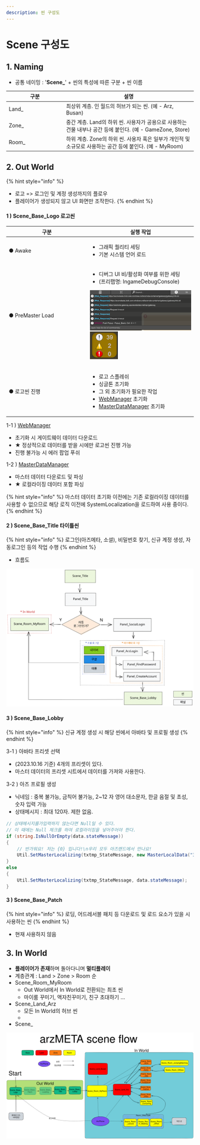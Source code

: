 ```yaml
---
description: 씬 구성도
---
```


# Scene 구성도

## 1. Naming

* 공통 네이밍 : '**Scene\_**' + 씬의 특성에 따른 구분 + 씬 이름

<table><thead><tr><th width="140">구분</th><th>설명</th></tr></thead><tbody><tr><td>Land_</td><td>최상위 계층. 인 월드의 허브가 되는 씬. (예 - Arz, Busan)</td></tr><tr><td>Zone_</td><td>중간 계층. Land의 하위 씬. 사용자가 공용으로 사용하는 건물 내부나 공간 등에 붙인다. (예 - GameZone, Store)</td></tr><tr><td>Room_</td><td>하위 계층. Zone의 하위 씬. 사용자 혹은 일부가 개인적 및 소규모로 사용하는 공간 등에 붙인다. (예 - MyRoom)</td></tr></tbody></table>



## 2. Out World

{% hint style="info" %}
* 로고 => 로그인 및 계정 생성까지의 플로우
* 플레이어가 생성되지 않고 UI 화면만 조작한다.
{% endhint %}

#### 1 ) Scene\_Base\_Logo 로고씬

<table data-full-width="false"><thead><tr><th width="204">구분</th><th>실행 작업</th></tr></thead><tbody><tr><td>● Awake</td><td><ul><li>그래픽 퀄리티 세팅 </li><li>기본 시스템 언어 로드</li></ul></td></tr><tr><td>● PreMaster Load</td><td><ul><li>디버그 UI 비/활성화 여부를 위한 세팅 </li><li>(프리팹명: IngameDebugConsole)</li></ul><p><img src="../../.gitbook/assets/image (41).png" alt=""><img src="../../.gitbook/assets/image (38).png" alt=""></p></td></tr><tr><td>● 로고씬 진행</td><td><ul><li>로고 스플레쉬</li><li>싱글톤 초기화</li><li>그 외 초기화가 필요한 작업</li><li><a href="../manager/webmanager.md">WebManager</a> 초기화</li><li><a href="../manager/masterdatamanager.md">MasterDataManager</a> 초기화</li></ul></td></tr></tbody></table>

1-1 ) [WebManager](../manager/webmanager.md)

* 초기화 시 게이트웨이 데이터 다운로드
* ★ 정상적으로 데이터를 받을 시에만 로고씬 진행 가능
* 진행 불가능 시 에러 팝업 푸쉬

1-2 ) [MasterDataManager](../manager/masterdatamanager.md)

* 마스터 데이터 다운로드 및 파싱
* ★ 로컬라이징 데이터 포함 파싱

{% hint style="info" %}
마스터 데이터 초기화 이전에는 기존 로컬라이징 데이터를 사용할 수 없으므로 해당 로직 이전에 SystemLocalization을 로드하여 사용 중이다.
{% endhint %}

#### 2 ) Scene\_Base\_Title 타이틀씬

{% hint style="info" %}
로그인(아즈메타, 소셜), 비밀번호 찾기, 신규 계정 생성, 자동로그인 등의 작업 수행
{% endhint %}

* 흐름도

<img src="../../.gitbook/assets/file.excalidraw (15).svg" alt="" class="gitbook-drawing">

#### 3 ) Scene\_Base\_Lobby

{% hint style="info" %}
신규 계정 생성 시 해당 씬에서 아바타 및 프로필 생성
{% endhint %}

3-1 ) 아바타 프리셋 선택

* (2023.10.16 기준) 4개의 프리셋이 있다.
* 마스터 데이터의 프리셋 시트에서 데이터를 가져와 사용한다.

3-2 ) 아즈 프로필 생성

* 닉네임 : 중복 불가능, 금칙어 불가능, 2\~12 자 영어 대소문자, 한글 음절 및 초성, 숫자 입력 가능
* 상태메시지 : 최대 120자. 제한 없음.

```csharp
// 상태메시지를가입력하지 않는다면 Null일 수 있다. 
// 이 때에는 Null 체크를 하여 로컬라이징을 넣어주어야 한다.
if (string.IsNullOrEmpty(data.stateMessage))
{
    // 반가워요! 저는 {0} 입니다!\n우리 모두 아즈랜드에서 만나요!
    Util.SetMasterLocalizing(txtmp_StateMessage, new MasterLocalData("3066", data.nickname));
}
else
{
    Util.SetMasterLocalizing(txtmp_StateMessage, data.stateMessage);
}
```

#### 3 ) Scene\_Base\_Patch&#x20;

{% hint style="info" %}
로딩, 어드레서블 패치 등 다운로드 및 로드 요소가 있을 시 사용하는 씬
{% endhint %}

* 현재 사용하지 않음



## 3. In World

* **플레이어가 존재**하며 돌아다니며 **멀티플레이**
* 계층관계 : Land > Zone > Room 순
* Scene\_Room\_MyRoom
  * Out World에서 In World로 전환되는 최초 씬
  * 마이룸 꾸미기, 액자친꾸미기, 친구 초대하기 ...
* Scene\_Land\_Arz
  * 모든 In World의 허브 씬
  *
* Scene\_

<img src="../../.gitbook/assets/file.excalidraw (4).svg" alt="씬 흐름도" class="gitbook-drawing">
